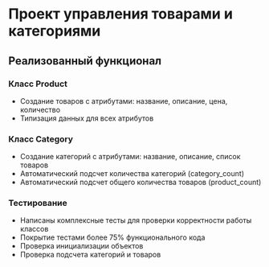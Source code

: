 # Проект управления товарами и категориями

## Реализованный функционал

### Класс Product
- Создание товаров с атрибутами: название, описание, цена, количество
- Типизация данных для всех атрибутов

### Класс Category  
- Создание категорий с атрибутами: название, описание, список товаров
- Автоматический подсчет количества категорий (category_count)
- Автоматический подсчет общего количества товаров (product_count)

### Тестирование
- Написаны комплексные тесты для проверки корректности работы классов
- Покрытие тестами более 75% функционального кода
- Проверка инициализации объектов
- Проверка подсчета категорий и товаров